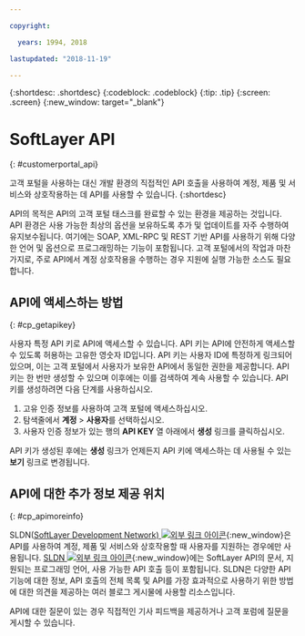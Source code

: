 ```yaml
---

copyright:

  years: 1994, 2018

lastupdated: "2018-11-19"

---
```


{:shortdesc: .shortdesc}
{:codeblock: .codeblock}
{:tip: .tip}
{:screen: .screen}
{:new_window: target="_blank"}


# SoftLayer API
{: #customerportal_api}

고객 포털을 사용하는 대신 개발 환경의 직접적인 API 호출을 사용하여 계정, 제품 및 서비스와 상호작용하는 데 API를 사용할 수 있습니다.
{:shortdesc}

API의 목적은 API의 고객 포털 태스크를 완료할 수 있는 환경을 제공하는 것입니다. API 환경은 사용 가능한 최상의 옵션을 보유하도록 추가 및 업데이트를 자주 수행하여 유지보수됩니다. 여기에는 SOAP, XML-RPC 및 REST 기반 API를 사용하기 위해 다양한 언어 및 옵션으로 프로그래밍하는 기능이 포함됩니다. 고객 포털에서의 작업과 마찬가지로, 주로 API에서 계정 상호작용을 수행하는 경우 지원에 실행 가능한 소스도 필요합니다.

## API에 액세스하는 방법
{: #cp_getapikey}

사용자 특정 API 키로 API에 액세스할 수 있습니다. API 키는 API에 안전하게 액세스할 수 있도록 허용하는 고유한 영숫자 ID입니다. API 키는 사용자 ID에 특정하게 링크되어 있으며, 이는 고객 포털에서 사용자가 보유한 API에서 동일한 권한을 제공합니다. API 키는 한 번만 생성할 수 있으며 이후에는 이를 검색하여 계속 사용할 수 있습니다. API 키를 생성하려면 다음 단계를 사용하십시오.

1. 고유 인증 정보를 사용하여 고객 포털에 액세스하십시오.
2. 탐색줄에서 **계정** > **사용자**를 선택하십시오.
3. 사용자 인증 정보가 있는 행의 **API KEY** 열 아래에서 **생성** 링크를 클릭하십시오.

API 키가 생성된 후에는 **생성** 링크가 언제든지 API 키에 액세스하는 데 사용될 수 있는 **보기** 링크로 변경됩니다.

## API에 대한 추가 정보 제공 위치
{: #cp_apimoreinfo}

SLDN([SoftLayer Development Network) ![외부 링크 아이콘](../icons/launch-glyph.svg)](http://sldn.softlayer.com/){:new_window}은 API를 사용하여 계정, 제품 및 서비스와 상호작용할 때 사용자를 지원하는 경우에만 사용됩니다. [SLDN ![외부 링크 아이콘](../icons/launch-glyph.svg)](http://sldn.softlayer.com/){:new_window}에는 SoftLayer API의 문서, 지원되는 프로그래밍 언어, 사용 가능한 API 호출 등이 포함됩니다. SLDN은 다양한 API 기능에 대한 정보, API 호출의 전체 목록 및 API를 가장 효과적으로 사용하기 위한 방법에 대한 의견을 제공하는 여러 블로그 게시물에 사용할 리소스입니다.


API에 대한 질문이 있는 경우 직접적인 기사 피드백을 제공하거나 고객 포럼에 질문을 게시할 수 있습니다.
